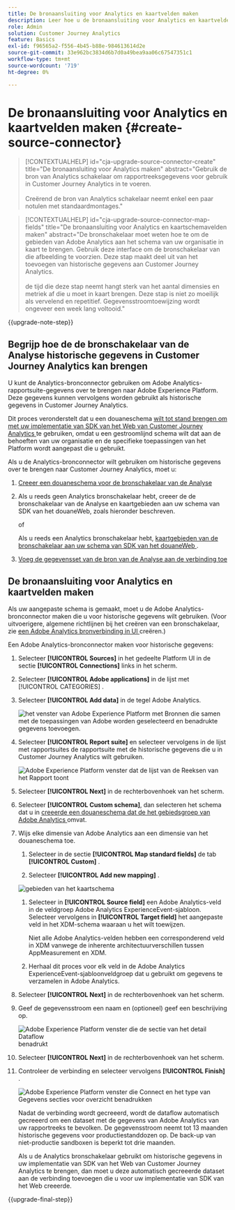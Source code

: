 ```yaml
---
title: De bronaansluiting voor Analytics en kaartvelden maken
description: Leer hoe u de bronaansluiting voor Analytics en kaartvelden maakt
role: Admin
solution: Customer Journey Analytics
feature: Basics
exl-id: f96565a2-f556-4b45-b88e-984613614d2e
source-git-commit: 33e962bc3834d6b7d0a49bea9aa06c67547351c1
workflow-type: tm+mt
source-wordcount: '719'
ht-degree: 0%

---
```


# De bronaansluiting voor Analytics en kaartvelden maken {#create-source-connector}

<!-- markdownlint-disable MD034 -->

>[!CONTEXTUALHELP]
>id="cja-upgrade-source-connector-create"
>title="De bronaansluiting voor Analytics maken"
>abstract="Gebruik de bron van Analytics schakelaar om rapportreeksgegevens voor gebruik in Customer Journey Analytics in te voeren.<br><br> Creërend de bron van Analytics schakelaar neemt enkel een paar notulen met standaardmontages."

<!-- markdownlint-enable MD034 -->

<!-- markdownlint-disable MD034 -->

>[!CONTEXTUALHELP]
>id="cja-upgrade-source-connector-map-fields"
>title="De bronaansluiting voor Analytics en kaartschemavelden maken"
>abstract="De bronschakelaar moet weten hoe te om de gebieden van Adobe Analytics aan het schema van uw organisatie in kaart te brengen. Gebruik deze interface om de bronschakelaar van die afbeelding te voorzien. Deze stap maakt deel uit van het toevoegen van historische gegevens aan Customer Journey Analytics.<br><br> de tijd die deze stap neemt hangt sterk van het aantal dimensies en metriek af die u moet in kaart brengen. Deze stap is niet zo moeilijk als vervelend en repetitief. Gegevensstroomtoewijzing wordt ongeveer een week lang voltooid."

<!-- markdownlint-enable MD034 -->

{{upgrade-note-step}}

## Begrijp hoe de de bronschakelaar van de Analyse historische gegevens in Customer Journey Analytics kan brengen

U kunt de Analytics-bronconnector gebruiken om Adobe Analytics-rapportsuite-gegevens over te brengen naar Adobe Experience Platform. Deze gegevens kunnen vervolgens worden gebruikt als historische gegevens in Customer Journey Analytics.

Dit proces veronderstelt dat u een douaneschema [ wilt tot stand brengen om met uw implementatie van SDK van het Web van Customer Journey Analytics ](/help/getting-started/cja-upgrade/cja-upgrade-schema-create.md) te gebruiken, omdat u een gestroomlijnd schema wilt dat aan de behoeften van uw organisatie en de specifieke toepassingen van het Platform wordt aangepast die u gebruikt.

Als u de Analytics-bronconnector wilt gebruiken om historische gegevens over te brengen naar Customer Journey Analytics, moet u:

1. [Creeer een douaneschema voor de bronschakelaar van de Analyse](/help/getting-started/cja-upgrade/cja-upgrade-source-connector-schema.md)

1. Als u reeds geen Analytics bronschakelaar hebt, creeer de de bronschakelaar van de Analyse en kaartgebieden aan uw schema van SDK van het douaneWeb, zoals hieronder beschreven.

   of

   Als u reeds een Analytics bronschakelaar hebt, [ kaartgebieden van de bronschakelaar aan uw schema van SDK van het douaneWeb ](/help/getting-started/cja-upgrade/cja-upgrade-from-source-connector.md).

1. [Voeg de gegevensset van de bron van de Analyse aan de verbinding toe](/help/getting-started/cja-upgrade/cja-upgrade-source-connector-dataset.md)

## De bronaansluiting voor Analytics en kaartvelden maken

Als uw aangepaste schema is gemaakt, moet u de Adobe Analytics-bronconnector maken die u voor historische gegevens wilt gebruiken. (Voor uitvoerigere, algemene richtlijnen bij het creëren van een bronschakelaar, zie [ een Adobe Analytics bronverbinding in UI ](https://experienceleague.adobe.com/docs/experience-platform/sources/ui-tutorials/create/adobe-applications/analytics.html?lang=nl-NL) creëren.)

Een Adobe Analytics-bronconnector maken voor historische gegevens:

1. Selecteer **[!UICONTROL Sources]** in het gedeelte Platform UI in de sectie **[!UICONTROL Connections]** links in het scherm.

1. Selecteer **[!UICONTROL Adobe applications]** in de lijst met [!UICONTROL CATEGORIES] .

1. Selecteer **[!UICONTROL Add data]** in de tegel Adobe Analytics.

   ![ het venster van Adobe Experience Platform met Bronnen die samen met de toepassingen van Adobe worden geselecteerd en benadrukte gegevens toevoegen.](./assets/sources-overview.png)

1. Selecteer **[!UICONTROL Report suite]** en selecteer vervolgens in de lijst met rapportsuites de rapportsuite met de historische gegevens die u in Customer Journey Analytics wilt gebruiken.

   ![ Adobe Experience Platform venster dat de lijst van de Reeksen van het Rapport toont ](./assets/report-suites.png)

1. Selecteer **[!UICONTROL Next]** in de rechterbovenhoek van het scherm.

1. Selecteer **[!UICONTROL Custom schema]**, dan selecteren het schema dat u in [ creeerde een douaneschema dat de het gebiedsgroep van Adobe Analytics ](/help/getting-started/cja-upgrade/cja-upgrade-source-connector-schema.md) omvat. <!-- Deleted this, because I changed this from choosing the default schemawe're pointing them now at the schema they just created: "Adobe Experience Platform  automatically creates the schema and the corresponding dataset to map all standard fields from the selected Adobe Analytics report suite." -->

   <!-- add screenshot -->

1. Wijs elke dimensie van Adobe Analytics aan een dimensie van het douaneschema toe.

   1. Selecteer in de sectie **[!UICONTROL Map standard fields]** de tab **[!UICONTROL Custom]** .

   1. Selecteer **[!UICONTROL Add new mapping]** .

   ![ gebieden van het kaartschema ](assets/schema-mapping.png)

   1. Selecteer in **[!UICONTROL Source field]** een Adobe Analytics-veld in de veldgroep Adobe Analytics ExperienceEvent-sjabloon. Selecteer vervolgens in **[!UICONTROL Target field]** het aangepaste veld in het XDM-schema waaraan u het wilt toewijzen.

      Niet alle Adobe Analytics-velden hebben een corresponderend veld in XDM vanwege de inherente architectuurverschillen tussen AppMeasurement en XDM.

   1. Herhaal dit proces voor elk veld in de Adobe Analytics ExperienceEvent-sjabloonveldgroep dat u gebruikt om gegevens te verzamelen in Adobe Analytics.

1. Selecteer **[!UICONTROL Next]** in de rechterbovenhoek van het scherm.

1. Geef de gegevensstroom een naam en (optioneel) geef een beschrijving op.

   ![ Adobe Experience Platform venster die de sectie van het detail Dataflow ](./assets/dataflow-detail.png) benadrukt

1. Selecteer **[!UICONTROL Next]** in de rechterbovenhoek van het scherm.

1. Controleer de verbinding en selecteer vervolgens **[!UICONTROL Finish]** .

   ![ Adobe Experience Platform venster die Connect en het type van Gegevens secties voor overzicht benadrukken ](./assets/review.png)

   Nadat de verbinding wordt gecreeerd, wordt de dataflow automatisch gecreeerd om een dataset met de gegevens van Adobe Analytics van uw rapportreeks te bevolken. De gegevensstroom neemt tot 13 maanden historische gegevens voor productiestanddozen op. De back-up van niet-productie sandboxen is beperkt tot drie maanden.

   Als u de Analytics bronschakelaar gebruikt om historische gegevens in uw implementatie van SDK van het Web van Customer Journey Analytics te brengen, dan moet u deze automatisch gecreeerde dataset aan de verbinding toevoegen die u voor uw implementatie van SDK van het Web creeerde.

{{upgrade-final-step}}
